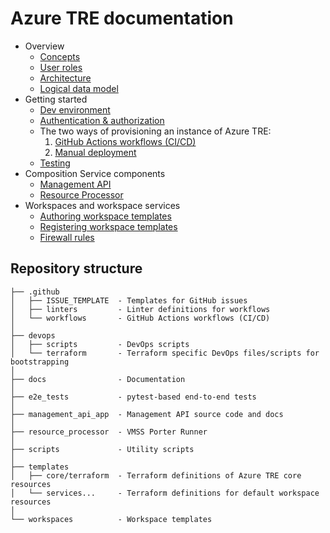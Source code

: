 # Azure TRE documentation

* Overview
  * [Concepts](./concepts.md)
  * [User roles](./user-roles.md)
  * [Architecture](./architecture.md)
  * [Logical data model](./logical-data-model.md)
* Getting started
  * [Dev environment](./dev-environment.md)
  * [Authentication & authorization](./auth.md)
  * The two ways of provisioning an instance of Azure TRE:
    1. [GitHub Actions workflows (CI/CD)](./workflows.md)
    1. [Manual deployment](./manual-deployment.md)
  * [Testing](./testing.md)
* Composition Service components
  * [Management API](../management_api_app/README.md)
  * [Resource Processor](../resource_processor/vmss_porter/readme.md)
* Workspaces and workspace services
  * [Authoring workspace templates](./authoring-workspace-templates.md)
  * [Registering workspace templates](./registering-workspace-templates.md)
  * [Firewall rules](./firewall-rules.md)

## Repository structure

```text
├── .github
│   ├── ISSUE_TEMPLATE  - Templates for GitHub issues
│   ├── linters         - Linter definitions for workflows
│   └── workflows       - GitHub Actions workflows (CI/CD)
│
├── devops
│   ├── scripts         - DevOps scripts
│   └── terraform       - Terraform specific DevOps files/scripts for bootstrapping
│
├── docs                - Documentation
│
├── e2e_tests           - pytest-based end-to-end tests
│
├── management_api_app  - Management API source code and docs
│
├── resource_processor  - VMSS Porter Runner
│
├── scripts             - Utility scripts
│
├── templates
│   ├── core/terraform  - Terraform definitions of Azure TRE core resources
│   └── services...     - Terraform definitions for default workspace resources
│
└── workspaces          - Workspace templates
```
